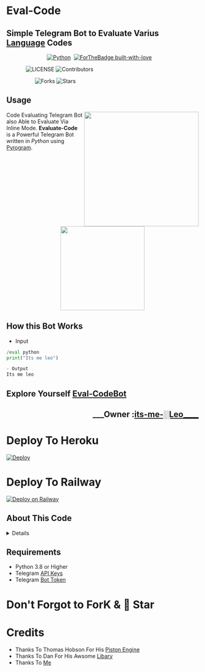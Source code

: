 # Eval-Code
## Simple Telegram Bot to Evaluate Varius [Language](https://github.com/its-leo-bitch/Eval-Code/blob/main/README.md#supported-languages) Codes
&nbsp;&nbsp;&nbsp;&nbsp;&nbsp;&nbsp;&nbsp;&nbsp;&nbsp;&nbsp;&nbsp;&nbsp;&nbsp;&nbsp;&nbsp;&nbsp;&nbsp;&nbsp;&nbsp;&nbsp;&nbsp;&nbsp;&nbsp;&nbsp;&nbsp;&nbsp;&nbsp;[![Python](http://forthebadge.com/images/badges/made-with-python.svg)](https://python.org)&nbsp;
[![ForTheBadge built-with-love](http://ForTheBadge.com/images/badges/built-with-love.svg)](https://GitHub.com/its-leo-bitch/)


&nbsp;&nbsp;&nbsp;&nbsp;&nbsp;&nbsp;&nbsp;&nbsp;&nbsp;&nbsp;&nbsp;&nbsp;&nbsp;![LICENSE](https://img.shields.io/github/license/its-leo-bitch/Eval-Code?style=for-the-badge&logo=appveyor)&nbsp;![Contributors](https://img.shields.io/github/contributors/its-leo-bitch/Eval-Code?style=for-the-badge&logo=appveyor)


&nbsp;&nbsp;&nbsp;&nbsp;&nbsp;&nbsp;&nbsp;&nbsp;&nbsp;&nbsp;&nbsp;&nbsp;&nbsp;&nbsp;&nbsp;&nbsp;&nbsp;&nbsp;&nbsp;![Forks](https://img.shields.io/github/forks/its-leo-bitch/Eval-Code?style=for-the-badge&logo=appveyor)&nbsp;![Stars](https://img.shields.io/github/stars/its-leo-bitch/Eval-Code?style=for-the-badge&logo=appveyor)

## Usage
<img src="https://telegra.ph/file/e76d40ed899c2abd87209.jpg" width="300" align="right">

Code Evaluating Telegram Bot
also Able to Evaluate Via Inline Mode.
**Evaluate-Code** is a Powerful Telegram Bot written in _Python_ using [Pyrogram](https://github.com/pyrogram/pyrogram).
<br>
<p align="center">
    <a href="https://telegram.dog/WONKRU_HERE"><img src="https://img.shields.io/badge/Support%20Group-XDgangZ--%F0%9D%91%BF-blue?&logo=telegram&style=social" width=220px></a></p>

## How this Bot Works
- Input
```python
/eval python
print("Its me leo")

- Output
Its me leo
```

## Explore Yourself [Eval-CodeBot](http://telegram.dog/Eval_CodeBot)
<h2 align="right"><b>___Owner :<a href="https://github.com/its-leo-bitch">its-me-░Leo____</a></b><h2>


# Deploy To Heroku
[![Deploy](https://www.herokucdn.com/deploy/button.svg)](https://heroku.com/deploy?template=https://github.com/its-leo-bitch/Eval-Code/)

# Deploy To Railway
[![Deploy on Railway](https://railway.app/button.svg)](https://railway.app/new/template?template=https%3A%2F%2Fgithub.com%2Fits-leo-bitch%2FEval-Code&envs=API_ID%2CAPI_HASH%2CTOKEN%2CBOTUSERNAME&API_IDDesc=Your+APP+ID+From+my.telegram.org&API_HASHDesc=Your+API+Hash+From+my.telegram.org&TOKENDesc=Your+Bot+Token+From+%40BotFather&BOTUSERNAMEDesc=Your+Bot+Username+Without+%40&referralCode=iJhyef)

## About This Code
<details>
 
# Legal Disclaimer
    
```
/**
   BeFoRe DepLoYing THiNk aBoUt HoW i CrEaTeD ThiS boT💃
           & I SpenD MoRe tHaN 3-Weeks To Create This Project.. 
           So, SUppoRt mE By FOrkiNG & GimMMee 🌟
                        
                           SpeCial ThankZ To @WONKRU_HERE
/**
```
# Supported languages:

- awk
- bash
- brainfuck
- c
- c++
- cjam
- clojure
- cobol
- coffeescript
- cow
- cjam
- crystal
- d
- dart
- dash
- dotnet
- dragon
- elixir
- erlang
- fortran
- go
- golfscript
- groovy
- haskell
- haskell
- java
- javascript
- jelly
- julia
- kotlin
- lisp
- lolcode
- lua
- mono
- nasm
- nasm64
- nim
- ocaml
- octave
- osabie
- paradoc
- pascal
- perl
- php
- ponylang
- prolog
- pure
- pyth
- python
- python2
- raku
- raku
- rockstar
- ruby
- rust
- scala
- swift
- typescript
- vlang
- yeethon
- zig
    
</details>
    
## Requirements 
* Python 3.8 or Higher
* Telegram [API Keys](https://my.telegram.org/apps)
* Telegram [Bot Token](https://t.me/BotFather)


# Don't Forgot to ForK & 🌟 Star
  
# Credits
- Thanks To Thomas Hobson For His [Piston Engine](https://github.com/engineer-man/piston)
- Thanks To Dan For His Awsome [Libary](https://github.com/pyrogram/pyrogram)
- Thanks To [Me](https://github.com/its-leo-bitch)


